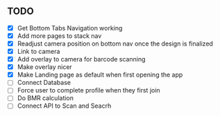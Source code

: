 ## TODO

- [x] Get Bottom Tabs Navigation working
- [x] Add more pages to stack nav
- [x] Readjust camera position on bottom nav once the design is finalized
- [x] Link to camera
- [x] Add overlay to camera for barcode scanning
- [x] Make overlay nicer
- [x] Make Landing page as default when first opening the app
- [ ] Connect Database
- [ ] Force user to complete profile when they first join
- [ ] Do BMR calculation
- [ ] Connect API to Scan and Seacrh
